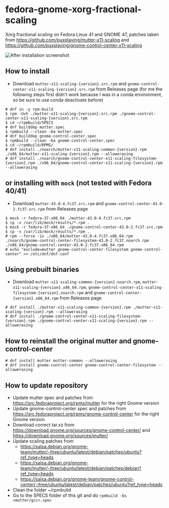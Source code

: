 # fedora-gnome-xorg-fractional-scaling

Xorg fractional scaling on Fedora Linux 41 and GNOME 47, patches taken from https://github.com/puxplaying/mutter-x11-scaling and https://github.com/puxplaying/gnome-control-center-x11-scaling

![After installation screenshot](https://user-images.githubusercontent.com/58503327/202655092-7eff9828-589e-4d81-a061-d97ef68d19b9.png)

## How to install

- Download `mutter-x11-scaling-{version}.src.rpm` and `gnome-control-center-x11-scaling-{version}.src.rpm` from Releases page
  (for me the following steps first didn't work because I was in a conda environment, so be sure to use conda deactivate before)

```
# dnf in -y rpm-build
$ rpm -Uvh ./mutter-x11-scaling-{version}.src.rpm ./gnome-control-center-x11-scaling-{version}.src.rpm
$ cd ~/rpmbuild/SPECS
# dnf builddep mutter.spec
$ rpmbuild --clean -ba mutter.spec
# dnf builddep gnome-control-center.spec
$ rpmbuild --clean -ba gnome-control-center.spec
$ cd ~/rpmbuild/RPMS/
# dnf install ./noarch/mutter-x11-scaling-common-{version}.rpm ./x86_64/mutter-x11-scaling-{version}.rpm --allowerasing
# dnf install ./noarch/gnome-control-center-x11-scaling-filesystem-{version}.rpm ./x86_64/gnome-control-center-x11-scaling-{version}.rpm --allowerasing
```

## or installing with `mock` (not tested with Fedora 40/41)

- Download `mutter-43.0-4.fc37.src.rpm` and `gnome-control-center-43.0-2.fc37.src.rpm` from Releases page

```
$ mock -r fedora-37-x86_64 ./mutter-43.0-4.fc37.src.rpm
$ cp -v /var/lib/mock/results/*.rpm .
$ mock -r fedora-37-x86_64 ./gnome-control-center-43.0-2.fc37.src.rpm
$ cp -v /var/lib/mock/results/*.rpm .
# rpm --force -iv ./x86_64/mutter-43.0-4.fc37.x86_64.rpm ./noarch/gnome-control-center-filesystem-43.0-2.fc37.noarch.rpm ./x86_64/gnome-control-center-43.0-2.fc37.x86_64.rpm
# echo "exclude=mutter gnome-control-center-filesystem gnome-control-center" >> /etc/dnf/dnf.conf
```

## Using prebuilt binaries

- Download `mutter-x11-scaling-common-{version}.noarch.rpm`, `mutter-x11-scaling-{version}.x86_64.rpm`, `gnome-control-center-x11-scaling-filesystem-{version}.noarch.rpm` and `gnome-control-center-{version}.x86_64.rpm` from Releases page

```
# dnf install ./mutter-x11-scaling-common-{version}.rpm ./mutter-x11-scaling-{version}.rpm --allowerasing
# dnf install ./gnome-control-center-x11-scaling-filesystem-{version}.rpm ./gnome-control-center-x11-scaling-{version}.rpm --allowerasing
```

## How to reinstall the original mutter and gnome-control-center

```
# dnf install mutter mutter-common --allowerasing
# dnf install gnome-control-center gnome-control-center-filesystem --allowerasing
```

## How to update repository

- Update mutter spec and patches from https://src.fedoraproject.org/rpms/mutter for the right Gnome version
- Update gnome-control-center spec and patches from https://src.fedoraproject.org/rpms/gnome-control-center for the right Gnome version
- Download correct tar.xz from https://download.gnome.org/sources/gnome-control-center/ and https://download.gnome.org/sources/mutter/
- Update scaling patches from
  - https://salsa.debian.org/gnome-team/mutter/-/tree/ubuntu/latest/debian/patches/ubuntu?ref_type=heads
  - https://salsa.debian.org/gnome-team/mutter/-/tree/ubuntu/latest/debian/patches/debian?ref_type=heads
  - https://salsa.debian.org/gnome-team/gnome-control-center/-/tree/ubuntu/latest/debian/patches/ubuntu?ref_type=heads
- Clean the folder ~/rpmbuild
- Go to the SPECS folder of this git and do
  `rpmbuild -bs <mutter/gcc>.spec`
